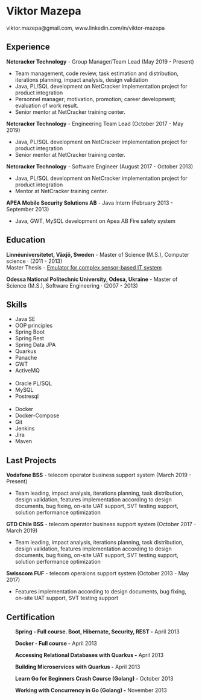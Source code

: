 <!DOCTYPE html>
<html>
<head>
    <meta charset="UTF-8">
</head>
<body>
    <h1>Viktor Mazepa</h1>
    <p>viktor.mazepa@gmail.com, www.linkedin.com/in/viktor-mazepa</p>
    <h2>Experience</h2>
    <p><strong>Netcracker Technology</strong> - Group Manager/Team Lead (May 2019 - Present)</p>
    <ul>
        <li>Team management, code review, task estimation and distribution, iterations planning, impact analysis, design validation</li>
        <li>Java, PL/SQL development on NetCracker implementation project for product integration</li>
        <li>Personnel manager; motivation, promotion; career development; evaluation of work result.</li>
        <li>Senior mentor at NetCracker training center.</li>
    </ul>
    <p><strong>Netcracker Technology</strong> - Engineering Team Lead (October 2017 - May 2019)</p>
    <ul>
        <li>Java, PL/SQL development on NetCracker implementation project for product integration </li>
        <li>Senior mentor at NetCracker training center.</li>
    </ul>
     <p><strong>Netcracker Technology</strong> - Software Engineer
(August 2017 - October 2013)</p>
    <ul>
        <li>Java, PL/SQL development on NetCracker implementation project for product integration </li>
        <li>Mentor at NetCracker training center.</li>
    </ul>
         <p><strong>APEA Mobile Security Solutions AB</strong> - Java Intern (February 2013 - September 2013)</p>
    <ul>
        <li>Java, GWT, MySQL development on Apea AB Fire safety system</li>
    </ul>
    <h2>Education</h2>
    <p><strong>Linnéuniversitetet, Växjö, Sweden</strong> - Master of Science (M.S.), Computer science · (2011 - 2013)</br>Master Thesis - <a href="https://lnu.diva-portal.org/smash/record.jsf?pid=diva2:663476">Emulator for complex sensor-based IT system</a></p>
    <p><strong>Odessa National Politechnic University, Odesa, Ukraine</strong> - Master of Science (M.S.), Software Engineering · (2007 - 2013)</p>
    <h2>Skills</h2>
    <ul>
        <li>Java SE</li>
        <li>OOP principles</li>
        <li>Spring Boot</li>
        <li>Spring Rest</li>
        <li>Spring Data JPA</li>
        <li>Quarkus</li>
        <li>Panache</li>
        <li>GWT</li>
        <li>ActiveMQ</li>
        <br/>
        <li>Oracle PL/SQL</li>
        <li>MySQL</li>
        <li>Postresql</li>
        <br/>
        <li>Docker</li>
        <li>Docker-Compose</li>
        <li>Git</li>
        <li>Jenkins</li>
        <li>Jira</li>
        <li>Maven</li>
    </ul>
    <h2>Last Projects</h2>
    <p><strong>Vodafone BSS</strong> - telecom operator business support system (March 2019 - Present)</p>
    <ul>
        <li>Team leading, impact analysis, iterations planning, task distribution, design validation, features implementation according to design documents, bug fixing, on-site UAT support, SVT testing support, solution performance optimization</li>
    </ul>
     <p><strong>GTD Chile BSS</strong> - telecom operator business support system (October 2017 - March 2019)</p>
    <ul>
        <li>Team leading, impact analysis, iterations planning, task distribution, design validation, features implementation according to design documents, bug fixing, on-site UAT support, SVT testing support, solution performance optimization</li>
    </ul>
     <p><strong>Swisscom FUF</strong> - telecom operaions support system (October 2013 - May 2017)</p>
    <ul>
        <li>Features implementation according to design documents, bug fixing, on-site UAT support, SVT testing support</li>
    </ul>
    <h2>Certification</h2>
    <ul>
       <p><strong>Spring - Full course. Boot, Hibernate, Security, REST -</strong> April 2013</p>
       <p><strong>Docker - Full course -</strong> April 2013</p>
       <p><strong>Accessing Relational Databases with Quarkus -</strong> April 2013</p>
       <p><strong>Building Microservices with Quarkus -</strong> April 2013</p>
       <p><strong>Learn Go for Beginners Crash Course (Golang) -</strong> October 2013</p>
       <p><strong>Working with Concurrency in Go (Golang) -</strong> November 2013</p>
    </ul>
</body>
</html>
